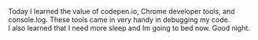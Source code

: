 Today I learned the value of codepen.io, Chrome developer tools, and
console.log.  These tools came in very handy in debugging my code.  
I also learned that I need more sleep and Im going to bed now.  Good night.
